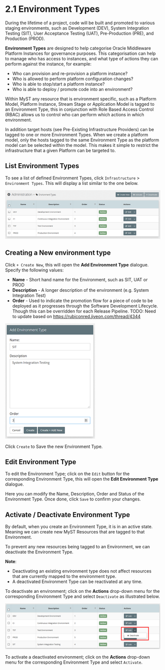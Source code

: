 # 2.1 Environment Types

During the lifetime of a project, code will be built and promoted to various staging environments, such as Development \(DEV\), System Integration Testing \(SIT\), User Acceptance Testing \(UAT\), Pre-Production \(PRE\), and Production \(PROD\).

**Environment Types** are designed to help categorise Oracle Middleware Platform Instances for governance purposes. This categorisation can help to manage who has access to instances, and what type of actions they can perform against the instance, for example:

* Who can provision and re-provision a platform instance?
* Who is allowed to perform platform configuration changes?
* Who is able to stop/start a platform instance?
* Who is able to deploy / promote code into an environment?

Within MyST any resource that is environment specific, such as a Platform Model, Platform Instance, Stream Stage or Application Model is tagged to an Environment Type, this in conjunction with Role Based Access Control \(RBAC\) allows us to control who can perform which actions in which environment.

In addition target hosts \(see Pre-Existing Infrastructure Providers\) can be tagged to one or more Environment Types. When we create a platform model, only the hosts tagged to the same Environment Type as the platform model can be selected within the model. This makes it simple to restrict the infrastructure that a given Platform can be targeted to.

## List Environment Types

To see a list of defined Environment Types, click  `Infrastructure` &gt; `Environment Types`. This will display a list similar to the one below.

![](img/EnvironmentTypeList.PNG)

## Creating a New environment type

Click `+ Create New`, this will open the **Add Environment Type** dialogue. Specify the following values:

* **Name** - Short hand name for the Environment, such as SIT, UAT or PROD
* **Description** - A longer description of the environment \(e.g. System Integration Test\)
* **Order** - Used to indicate the promotion flow for a piece of code to be deployed as it progresses through the Software Development Lifecycle. Though this can be overridden for each Release Pipeline. TODO: Need to update based on https://rubiconred.jiveon.com/thread/4344

![](img/EnvironmentTypeAdd.PNG)

Click `Create` to Save the new Environment Type.

## Edit Environment Type

To edit the Environment Type; click on the `Edit` button for the corresponding Environment Type, this will open the **Edit Environment Type** dialogue.

Here you can modify the Name, Description, Order and Status of the Environment Type. Once done, click `Save` to confirm your changes.

## Activate / Deactivate Environment Type

By default, when you create an Environment Type, it is in an active state. Meaning we can create new MyST Resources that are tagged to that Environment.

To prevent any new resources being tagged to an Environment, we can deactivate the Environment Type.

**Note**:

* Deactivating an existing environment type does not affect resources that are currently mapped to the environment type.
* A deactivated Environment Type can be reactivated at any time.

To deactivate an environment; click on the  **Actions** drop-down menu for the corresponding Environment Type and select `Deactivate` as illustrated below.

![](img/EnvironmentTypeDeactivate.PNG)

To activate a deactivated environment; click on the  **Actions** drop-down menu for the corresponding Environment Type and select `Activate`.

